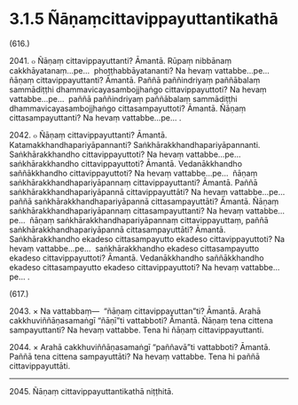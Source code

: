 

# 3.1.5 Ñāṇaṃcittavippayuttantikathā




(616.)

2041\. ๐ Ñāṇaṃ cittavippayuttanti? Āmantā. Rūpaṃ nibbānaṃ cakkhāyatanaṃ…pe…  phoṭṭhabbāyatananti? Na hevaṃ vattabbe…pe…  ñāṇaṃ cittavippayuttanti? Āmantā. Paññā paññindriyaṃ paññābalaṃ sammādiṭṭhi dhammavicayasambojjhaṅgo cittavippayuttoti? Na hevaṃ vattabbe…pe…  paññā paññindriyaṃ paññābalaṃ sammādiṭṭhi dhammavicayasambojjhaṅgo cittasampayuttoti? Āmantā. Ñāṇaṃ cittasampayuttanti? Na hevaṃ vattabbe…pe… .

2042\. ๐ Ñāṇaṃ cittavippayuttanti? Āmantā. Katamakkhandhapariyāpannanti? Saṅkhārakkhandhapariyāpannanti. Saṅkhārakkhandho cittavippayuttoti? Na hevaṃ vattabbe…pe…  saṅkhārakkhandho cittavippayuttoti? Āmantā. Vedanākkhandho saññākkhandho cittavippayuttoti? Na hevaṃ vattabbe…pe…  ñāṇaṃ saṅkhārakkhandhapariyāpannaṃ cittavippayuttanti? Āmantā. Paññā saṅkhārakkhandhapariyāpannā cittavippayuttāti? Na hevaṃ vattabbe…pe…  paññā saṅkhārakkhandhapariyāpannā cittasampayuttāti? Āmantā. Ñāṇaṃ saṅkhārakkhandhapariyāpannaṃ cittasampayuttanti? Na hevaṃ vattabbe…pe…  ñāṇaṃ saṅkhārakkhandhapariyāpannaṃ cittavippayuttaṃ, paññā saṅkhārakkhandhapariyāpannā cittasampayuttāti? Āmantā. Saṅkhārakkhandho ekadeso cittasampayutto ekadeso cittavippayuttoti? Na hevaṃ vattabbe…pe…  saṅkhārakkhandho ekadeso cittasampayutto ekadeso cittavippayuttoti? Āmantā. Vedanākkhandho saññākkhandho ekadeso cittasampayutto ekadeso cittavippayuttoti? Na hevaṃ vattabbe…pe… .

(617.)

2043\. × Na vattabbaṃ—  “ñāṇaṃ cittavippayuttan”ti? Āmantā. Arahā cakkhuviññāṇasamaṅgī “ñāṇī”ti vattabboti? Āmantā. Ñāṇaṃ tena cittena sampayuttanti? Na hevaṃ vattabbe. Tena hi ñāṇaṃ cittavippayuttanti.

2044\. × Arahā cakkhuviññāṇasamaṅgī “paññavā”ti vattabboti? Āmantā. Paññā tena cittena sampayuttāti? Na hevaṃ vattabbe. Tena hi paññā cittavippayuttāti.

---

2045\. Ñāṇaṃ cittavippayuttantikathā niṭṭhitā.






